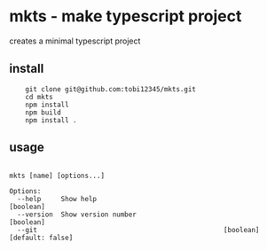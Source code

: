 # mkts - make typescript project

creates a minimal typescript project

## install

```
	git clone git@github.com:tobi12345/mkts.git
	cd mkts
	npm install
	npm build
	npm install .
```

## usage

```

mkts [name] [options...]

Options:
  --help     Show help                                                 [boolean]
  --version  Show version number                                       [boolean]
  --git                                               [boolean] [default: false]

```